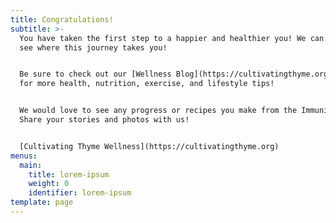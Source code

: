 ```yaml
---
title: Congratulations!
subtitle: >-
  You have taken the first step to a happier and healthier you! We can't wait to
  see where this journey takes you! 


  Be sure to check out our [Wellness Blog](https://cultivatingthyme.org/blogs)
  for more health, nutrition, exercise, and lifestyle tips!


  We would love to see any progress or recipes you make from the Immunity Book!
  Share your stories and photos with us!


  [Cultivating Thyme Wellness](https://cultivatingthyme.org)
menus:
  main:
    title: lorem-ipsum
    weight: 0
    identifier: lorem-ipsum
template: page
---
```


